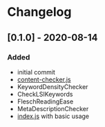 # Changelog

## [0.1.0] - 2020-08-14
### Added
- initial commit
- [content-checker.js](./src/lib/content-checker.js)
- KeywordDensityChecker
- CheckLSIKeywords
- FleschReadingEase
- MetaDescriptionChecker
- [index.js](./src/cli/index.js) with basic usage
